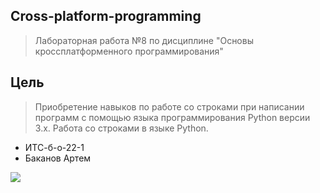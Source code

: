 ## Cross-platform-programming
> Лабораторная работа №8 по дисциплине "Основы кроссплатформенного программирования"
## Цель
> Приобретение навыков по работе со строками при написании программ с помощью языка программирования Python версии 3.x.
> Работа со строками в языке Python.
- ИТС-б-о-22-1
- Баканов Артем
  
![](https://techtelegraph.co.uk/wp-content/uploads/2022/10/cross-platform.jpg)
